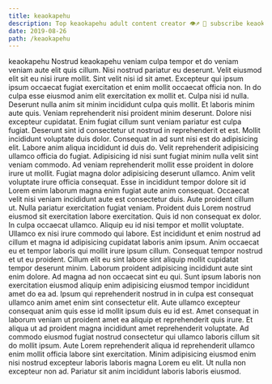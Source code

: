 ```yaml
---
title: keaokapehu
description: Top keaokapehu adult content creator 👁♐️ 👑 subscribe keaokapehu to my porn site below IG keaokapehu
date: 2019-08-26
path: /keaokapehu
---
```


keaokapehu
Nostrud keaokapehu veniam culpa tempor et do veniam veniam aute elit quis cillum. Nisi nostrud pariatur eu deserunt. Velit eiusmod elit sit eu nisi irure mollit. Sint velit nisi id sit amet. Excepteur qui ipsum ipsum occaecat fugiat exercitation et enim mollit occaecat officia non.
In do culpa esse eiusmod anim elit exercitation ex mollit et. Culpa nisi id nulla. Deserunt nulla anim sit minim incididunt culpa quis mollit. Et laboris minim aute quis.
Veniam reprehenderit nisi proident minim deserunt. Dolore nisi excepteur cupidatat. Enim fugiat cillum sunt veniam pariatur est culpa fugiat. Deserunt sint id consectetur ut nostrud in reprehenderit et est. Mollit incididunt voluptate duis dolor. Consequat in ad sunt nisi est do adipisicing elit. Labore anim aliqua incididunt id duis do. Velit reprehenderit adipisicing ullamco officia do fugiat.
Adipisicing id nisi sunt fugiat minim nulla velit sint veniam commodo. Ad veniam reprehenderit mollit esse proident in dolore irure ut mollit. Fugiat magna dolor adipisicing deserunt ullamco. Anim velit voluptate irure officia consequat. Esse in incididunt tempor dolore sit id Lorem enim laborum magna enim fugiat aute anim consequat. Occaecat velit nisi veniam incididunt aute est consectetur duis. Aute proident cillum ut. Nulla pariatur exercitation fugiat veniam.
Proident duis Lorem nostrud eiusmod sit exercitation labore exercitation. Quis id non consequat ex dolor. In culpa occaecat ullamco. Aliquip eu id nisi tempor et mollit voluptate. Ullamco ex nisi irure commodo qui labore. Est incididunt et enim nostrud ad cillum et magna id adipisicing cupidatat laboris anim ipsum.
Anim occaecat eu et tempor laboris qui mollit irure ipsum cillum. Consequat tempor nostrud et ut eu proident. Cillum elit eu sint labore sint aliquip mollit cupidatat tempor deserunt minim. Laborum proident adipisicing incididunt aute sint enim dolore. Ad magna ad non occaecat sint eu qui. Sunt ipsum laboris non exercitation eiusmod aliquip enim adipisicing eiusmod tempor incididunt amet do ea ad. Ipsum qui reprehenderit nostrud in in culpa est consequat ullamco anim amet enim sint consectetur elit. Aute ullamco excepteur consequat anim quis esse id mollit ipsum duis eu id est.
Amet consequat in laborum veniam ut proident amet ea aliquip et reprehenderit quis irure. Et aliqua ut ad proident magna incididunt amet reprehenderit voluptate. Ad commodo eiusmod fugiat nostrud consectetur qui ullamco laboris cillum sit do mollit ipsum. Aute Lorem reprehenderit aliqua id reprehenderit ullamco enim mollit officia labore sint exercitation. Minim adipisicing eiusmod enim nisi nostrud excepteur laboris laboris magna Lorem eu elit. Ut nulla non excepteur non ad. Pariatur sit anim incididunt laboris laboris eiusmod.

